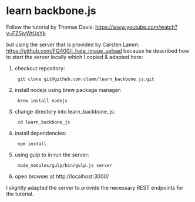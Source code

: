 learn backbone.js
=================

Follow the tutorial by Thomas Davis: https://www.youtube.com/watch?v=FZSjvWtUxYk

but using the server that is provided by Carsten Lamm: https://github.com/FQ400/i_hate_image_upload 
because he described how to start the server locally which I copied & adapted here:

1. checkout repository:

		git clone git@github.com:clamm/learn_backbone.js.git

2. install nodejs using brew package manager:

		brew install nodejs

3. change directory into learn_backbone_js:

		cd learn_backbone_js

4. install dependencies:

		npm install

5. using gulp to in run the server:

		node_modules/gulp/bin/gulp.js server

6. open browser at http://localhost:3000/

		
I slightly adapted the server to provide the necessary REST endpoints for the tutorial.

